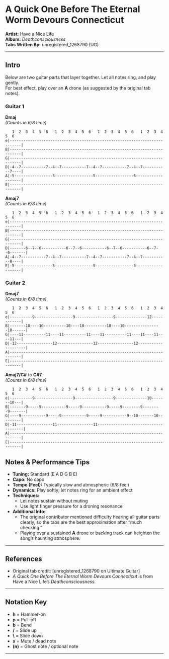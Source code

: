 # A Quick One Before The Eternal Worm Devours Connecticut

**Artist:** Have a Nice Life  
**Album:** *Deathconsciousness*  
**Tabs Written By:** unregistered_1268790 (UG)  

---

## Intro

Below are two guitar parts that layer together. Let all notes ring, and play gently.  
For best effect, play over an **A** drone (as suggested by the original tab notes).  

### Guitar 1

**Dmaj**  
*(Counts in 6/8 time)*

```plaintext
   1  2  3  4  5  6   1  2  3  4  5  6   1  2  3  4  5  6   1  2  3  4  5  6
e|---------------------------------------------------------------------------|
B|---------------------------------------------------------------------------|
G|---------------------------------------------------------------------------|
D|-4--7-----------7--4--7-----------7--4--7-----------7--4--7-----------7----|
A|-5-----------------5-----------------5-----------------5-------------------|
E|---------------------------------------------------------------------------|
```

**Amaj7**  
*(Counts in 6/8 time)*

```plaintext
   1  2  3  4  5  6   1  2  3  4  5  6   1  2  3  4  5  6   1  2  3  4  5  6
e|---------------------------------------------------------------------------|
B|---------------------------------------------------------------------------|
G|---------------------------------------------------------------------------|
D|-------6--7--6-----------6--7--6-----------6--7--6-----------6--7--6-------|
A|-4--7-----------7--4--7-----------7--4--7-----------7--4--7-----------8----|
E|-5-----------------5-----------------5-----------------5-------------------|
```

### Guitar 2

**Dmaj7**  
*(Counts in 6/8 time)*

```plaintext
   1  2  3  4  5  6   1  2  3  4  5  6   1  2  3  4  5  6   1  2  3  4  5  6
e|----------9-----------------9-----------------9--------------12------------|
B|-------10----10----------10----10----------10----10----------------10------|
G|----11----------11----11----------11----11----------11----11----11----11---|
D|-12----------------12----------------12----------------12--------------------|
A|---------------------------------------------------------------------------|
E|---------------------------------------------------------------------------|
```

**Amaj7/C#** to **C#7**  
*(Counts in 6/8 time)*

```plaintext
   1  2  3  4  5  6   1  2  3  4  5  6   1  2  3  4  5  6   1  2  3  4  5  6
e|----------9-----------------9-----------------9--------------10-------10---|
B|-------9-----9-----------9-----9-----------9-----9--------9--------9-------|
G|----9-----------9-----9-----------9-----9-----------9--10-------10---------|
D|-11----------------11----------------11-------------------------------------|
A|---------------------------------------------------------------------------|
E|---------------------------------------------------------------------------|
```

## Notes & Performance Tips

- **Tuning:** Standard (E A D G B E)  
- **Capo:** No capo  
- **Tempo (Feel):** Typically slow and atmospheric (6/8 feel)  
- **Dynamics:** Play softly; let notes ring for an ambient effect  
- **Techniques:**  
  - Let notes sustain without muting  
  - Use light finger pressure for a droning resonance  
- **Additional Info:**  
  - The original contributor mentioned difficulty hearing all guitar parts clearly, so the tabs are the best approximation after “much checking.”  
  - Playing over a sustained **A** drone or backing track can heighten the song’s haunting atmosphere.

---

## References

- Original tab credit: [unregistered_1268790 on Ultimate Guitar]  
- *A Quick One Before The Eternal Worm Devours Connecticut* is from Have a Nice Life’s *Deathconsciousness.*  

---

## Notation Key

- **h** = Hammer-on  
- **p** = Pull-off  
- **b** = Bend  
- **/** = Slide up  
- **\\** = Slide down  
- **x** = Mute / dead note  
- **(n)** = Ghost note / optional note  

---
